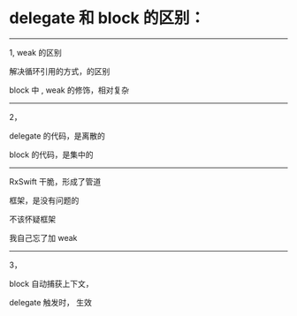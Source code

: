 # delegate 和 block 的区别：



<hr>





1, weak 的区别


解决循环引用的方式，的区别



block 中 , weak 的修饰，相对复杂


<hr>


2，

delegate 的代码，是离散的


block 的代码，是集中的



<hr>


RxSwift 干脆，形成了管道

框架，是没有问题的


不该怀疑框架



我自己忘了加 weak




<hr>




3， 

block 自动捕获上下文，






delegate 触发时，
生效